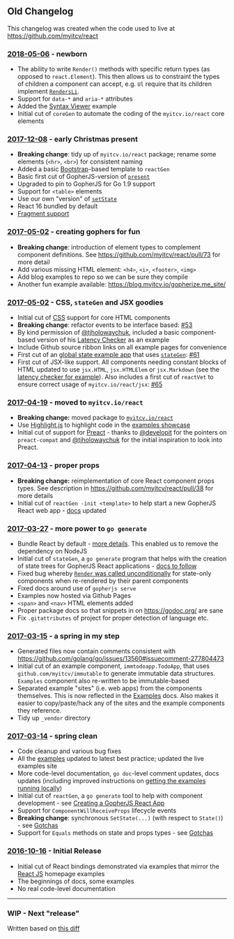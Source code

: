 ## Old Changelog

This changelog was created when the code used to live at https://github.com/myitcv/react

### [2018-05-06](https://github.com/myitcv/react/tree/ef032a4be917529efafec8b459ca4192de13a503) - newborn

* The ability to write `Render()` methods with specific return types (as opposed to `react.Element`). This then allows us to constraint the types of children a component can accept, e.g. `Ul` require that its children implement [`RendersLi`](https://godoc.org/myitcv.io/react#Ul).
* Support for `data-*` and `aria-*` attributes
* Added the [Syntax Viewer](https://blog.myitcv.io/gopherjs_examples_sites/syntaxviewer/) example
* Initial cut of `coreGen` to automate the coding of the `myitcv.io/react` core elements

### [2017-12-08](https://github.com/myitcv/react/tree/bcaf55421745acd10f22033c3dbe6faa2215b5b5) - early Christmas present

* **Breaking change**: tidy up of `myitcv.io/react` package; rename some elements (`<hr>`, `<br>`) for consistent naming
* Added a basic [Bootstrap](https://getbootstrap.com/docs/3.3/)-based template to `reactGen`
* Basic first cut of GopherJS-version of [`present`](https://godoc.org/golang.org/x/tools/cmd/present)
* Upgraded to pin to GopherJS for Go 1.9 support
* Support for `<table>` elements
* Use our own "version" of [`setState`](https://github.com/myitcv/react/commit/a527d183c28be28afb4e41659b639bf0dcaec51e)
* React 16 bundled by default
* [Fragment support](https://reactjs.org/docs/fragments.html)

### [2017-05-02](https://github.com/myitcv/react/tree/2b435e4552cdb6a5dceaa7db9da952c871630c7e) - creating gophers for fun

* **Breaking change**: introduction of element types to complement component definitions. See https://github.com/myitcv/react/pull/73 for more detail
* Add various missing HTML element: `<h4>`, `<i>`, `<footer>`, `<img>`
* Add blog examples to repo so we can be sure they compile
* Another fun example available: https://blog.myitcv.io/gopherize.me_site/

### [2017-05-02](https://github.com/myitcv/react/tree/890c91fce3c81cc2fec2d58a78d20d8a44ff9e67) - CSS, `stateGen` and JSX goodies

* Initial cut of [CSS](https://godoc.org/myitcv.io/react#CSS) support for core HTML components
* **Breaking change**: refactor events to be interface based: [#53](https://github.com/myitcv/react/pull/53)
* By kind permission of [@tjholowaychuk](https://twitter.com/tjholowaychuk), included a basic component-based version of his [Latency Checker](https://blog.myitcv.io/gopherjs_examples_sites/latency/) as an example
* Include Github source ribbon links on all example pages for convenience
* First cut of an [global state example app](https://blog.myitcv.io/gopherjs_examples_sites/globalstate/) that uses [`stateGen`](https://github.com/myitcv/x/tree/master/react/cmd/stateGen): [#61](https://github.com/myitcv/react/pull/61)
* First cut of JSX-like support. All components needing constant blocks of HTML updated to use `jsx.HTML`, `jsx.HTMLElem` or `jsx.Markdown` (see the [latency checker for example](https://github.com/myitcv/react/blob/890c91fce3c81cc2fec2d58a78d20d8a44ff9e67/examples/sites/latency/latency.go#L78-L83)). Also includes a first cut of `reactVet` to ensure correct usage of `myitcv.io/react/jsx`:  [#65](https://github.com/myitcv/react/pull/65)

### [2017-04-19](https://github.com/myitcv/react/tree/827b0efd23aab5fb50b528f6204d5d89e2db7272) - moved to `myitcv.io/react`

* **Breaking change:** moved package to [`myitcv.io/react`](https://myitcv.io/react)
* Use [Highlight.js](https://highlightjs.org/) to highlight code in the [examples showcase](https://blog.myitcv.io/gopherjs_examples_sites/examplesshowcase/)
* Initial cut of support for [Preact](https://github.com/developit/preact) - thanks to [@developit](https://github.com/developit) for the pointers on `preact-compat` and [@tjholowaychuk](https://twitter.com/tjholowaychuk) for the initial inspiration to look into Preact.

### [2017-04-13](https://github.com/myitcv/react/tree/648bf1950ae20f0ad155e4faabc276252c7f3ff9) - proper props

* **Breaking change:** reimplementation of core React component props types. See description in https://github.com/myitcv/react/pull/38 for more details
* Initial cut of `reactGen -init <template>` to help start a new GopherJS React web app - [docs](creating_app.md) updated

### [2017-03-27](https://github.com/myitcv/react/tree/c6a4a02106a183348900b52e1b869146fe88f9f1) - more power to `go generate`

* Bundle React by default - [more details](creating_app.md#creating-a-new-gopherjs-react-app). This enabled us to remove the dependency on NodeJS
* Initial cut of `stateGen`, a `go generate` program that helps with the creation of state trees for GopherJS React applications - [docs to follow](creating_app.md#creating-state-trees-with-stategen)
* Fixed bug whereby [`Render` was called unconditionally](https://github.com/myitcv/react/pull/34) for state-only components when re-rendered by their parent components
* Fixed docs around use of `gopherjs serve`
* Examples now hosted via Github Pages
* `<span>` and `<nav>` HTML elements added
* Proper package docs so that snippets in on https://godoc.org/ are sane
* Fix `.gitattributes` of project for proper detection of language etc.


### [2017-03-15](https://github.com/myitcv/react/tree/9fe41b550ac2299624ad50aa0e90b446b198e772) - a spring in my step

* Generated files now contain comments consistent with https://github.com/golang/go/issues/13560#issuecomment-277804473
* Initial cut of an example component, `immtodoapp.TodoApp`, that uses `github.com/myitcv/immutable` to generate immutable data structures. `Examples` component also re-written to be immutable-based
* Separated example "sites" (i.e. web apps) from the components themselves. This is now reflected in the [Examples](examples.md) docs. Also makes it easier to copy/paste/hack any of the sites and the example components they reference.
* Tidy up `_vendor` directory

### [2017-03-14](https://github.com/myitcv/react/tree/c19b110f5f7b154dd37d753b44f485146fa417f7) - spring clean

* Code cleanup and various bug fixes
* All the [examples](https://github.com/myitcv/x/tree/master/react/examples) updated to latest best practice; updated the live examples site
* More code-level documentation, `go doc`-level comment updates, docs updates (including improved instructions on [getting the examples running locally](examples.md))
* Initial cut of `reactGen`, a `go generate` tool to help with component development - see [Creating a GopherJS React App](creating_app.md)
* Support for `ComponentWillReceiveProps` lifecycle events
* **Breaking change**: synchronous `SetState(...)` (with respect to `State()`) - see [Gotchas](gotchas.md)
* Support for `Equals` methods on state and props types - see [Gotchas](gotchas.md)

### [2016-10-16](https://github.com/myitcv/react/tree/2944fcd25f18439d6e7db90ff71e703cd2faabe7) - Initial Release

* Initial cut of React bindings demonstrated via examples that mirror the [React JS](https://facebook.github.io/react/) homepage examples
* The beginnings of docs, some examples
* No real code-level documentation

---

### WIP - Next "release"

Written based on [this diff](https://github.com/myitcv/react/compare/ef032a4be917529efafec8b459ca4192de13a503...master)


